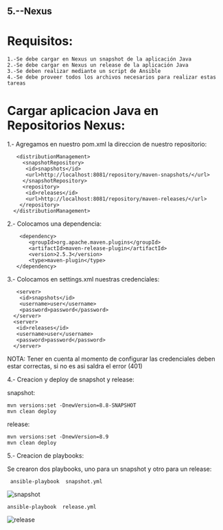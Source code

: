 
  ## 5.--Nexus
  
  
# Requisitos: 

	1.-Se debe cargar en Nexus un snapshot de la aplicación Java
	2.-Se debe cargar en Nexus un release de la aplicación Java
	3.-Se deben realizar mediante un script de Ansible
	4.-Se debe proveer todos los archivos necesarios para realizar estas tareas


# Cargar aplicacion Java en Repositorios Nexus:

   1.- Agregamos en nuestro pom.xml la direccion de nuestro repositorio:
   
       <distributionManagement>
         <snapshotRepository>
          <id>snapshots</id>
          <url>http://localhost:8081/repository/maven-snapshots/</url>
         </snapshotRepository>
         <repository>
          <id>releases</id>
          <url>http://localhost:8081/repository/maven-releases/</url>
        </repository>
      </distributionManagement>
     
     
   2.- Colocamos una dependencia:
   
        <dependency>
           <groupId>org.apache.maven.plugins</groupId>
           <artifactId>maven-release-plugin</artifactId>
           <version>2.5.3</version>
           <type>maven-plugin</type>
       </dependency>
       
   
   3.- Colocamos en settings.xml nuestras credenciales:
   
       <server>
        <id>snapshots</id>
        <username>user</username>
        <password>password</password>
      </server>
      <server>
       <id>releases</id>
       <username>user</username>
       <password>password</password>
      </server>
   
   NOTA: Tener en cuenta al momento de configurar las credenciales deben estar correctas, si no es asi saldra el error (401)
       
  
   4.-  Creacion y deploy de snapshot y release:
    
   
   snapshot: 
              
    mvn versions:set -DnewVersion=8.8-SNAPSHOT
    mvn clean deploy

   release:  
   
    mvn versions:set -DnewVersion=8.9
    mvn clean deploy
	     
	     
   5.- Creacion de playbooks:
   
   Se crearon dos playbooks, uno para un snapshot y otro para un release:
  
     
     ansible-playbook  snapshot.yml
       
   ![snapshot](https://user-images.githubusercontent.com/57635156/70404041-7bb12b80-1a17-11ea-9fe3-ee2f4c91b864.jpg)

    
    
    
    ansible-playbook  release.yml
	     
![release](https://user-images.githubusercontent.com/57635156/70404072-9683a000-1a17-11ea-8ca9-b783baa1df0e.jpg)
  
